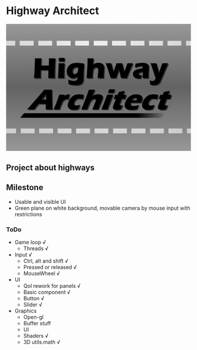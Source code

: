 # Highway Architect
![](./media/logo.png)

## Project about highways

## Milestone
- Usable and visible UI
- Green plane on white background, movable camera by mouse input with restrictions


### ToDo
- Game loop √
  - Threads √
- Input     √
  - Ctrl, alt and shift √
  - Pressed or released √
  - MouseWheel √
- UI
  - Qol rework for panels √
  - Basic component √
  - Button √
  - Slider √
- Graphics
  - Open-gl
  - Buffer stuff
  - UI
  - Shaders √
  - 3D utils.math √


